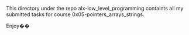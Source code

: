 This directory under the repo alx-low_level_programming containts all my submitted tasks for course 0x05-pointers_arrays_strings.

Enjoy��
